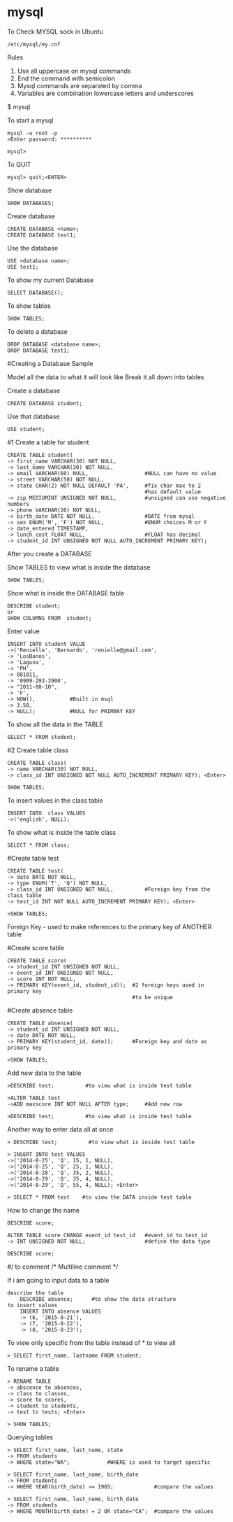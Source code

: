 # mysql

To Check MYSQL sock in Ubuntu

    /etc/mysql/my.cnf

Rules
1.  Use all uppercase on mysql commands
2.  End the command with semicolon
3.  Mysql commands are separated by comma
4.  Variables are combination lowercase letters and underscores

$ mysql <Enter>

To start a mysql

	mysql -u root -p
	>Enter password: **********

	mysql>

To QUIT

	mysql> quit;<ENTER>

Show database

    SHOW DATABASES;

Create database

    CREATE DATABASE <name>;
    CREATE DATABASE test1;

Use the database

    USE <database name>;
    USE test1;

To show my current Database

    SELECT DATABASE();

To show tables

    SHOW TABLES;    

To delete a database

    DROP DATABASE <database name>;
    DROP DATABASE test1;

#Creating a Database Sample

Model all the data to what it will look like
Break it all down into tables

Create a database

    CREATE DATABASE student;    

Use that database

    USE student;

#1 Create a table for student

    CREATE TABLE student(
    -> first_name VARCHAR(30) NOT NULL,
    -> last_name VARCHAR(30) NOT NULL,
    -> email VARCHAR(60) NULL,                  #NULL can have no value
    -> street VARCHAR(50) NOT NULL,
    -> state CHAR(2) NOT NULL DEFAULT 'PA',     #fix char max to 2
                                                #has default value
    -> zip MEDIUMINT UNSIGNED NOT NULL,         #unsigned can use negative numbers
    -> phone VARCHAR(20) NOT NULL,
    -> birth_date DATE NOT NULL,                #DATE from mysql
    -> sex ENUM('M', 'F') NOT NULL,             #ENUM choices M or F
    -> date_entered TIMESTAMP,
    -> lunch_cost FLOAT NULL,                   #FLOAT has decimal
    -> student_id INT UNSIGNED NOT NULL AUTO_INCREMENT PRIMARY KEY);
    
After you create a DATABASE

Show TABLES to view what is inside the database

    SHOW TABLES;

Show what is inside the DATABASE table

    DESCRIBE student;
    or
    SHOW COLUMNS FROM  student;

Enter value 

    INSERT INTO student VALUE
    ->('Renielle', 'Bernardo', 'renielle@gmail.com',
    -> 'LosBanos',
    -> 'Laguna',
    -> 'PH',
    -> 081011,
    -> '0909-293-3908',
    -> "2011-08-10",
    -> 'F',
    -> NOW(),           #Built in msql
    -> 3.50,
    -> NULL);           #NULL for PRIMARY KEY

To show all the data in the TABLE

    SELECT * FROM student;

#2 Create table class

    CREATE TABLE class(
    -> name VARCHAR(30) NOT NULL,
    -> class_id INT UNSIGNED NOT NULL AUTO_INCREMENT PRIMARY KEY); <Enter>

    SHOW TABLES;

To insert values in the class table

    INSERT INTO  class VALUES
    ->('english', NULL);

To show what is inside the table class

    SELECT * FROM class;

#Create table test

    CREATE TABLE test(
    -> date DATE NOT NULL,
    -> type ENUM('T', 'Q') NOT NULL,
    -> class_id INT UNSIGNED NOT NULL,          #Foreign key from the class table
    -> test_id INT NOT NULL AUTO_INCREMENT PRIMARY KEY); <Enter>

    >SHOW TABLES;

Foreign Key - used to make references to the primary key of ANOTHER table

#Create score table

    CREATE TABLE score(
    -> student_id INT UNSIGNED NOT NULL,
    -> event_id INT UNSIGNED NOT NULL,
    -> score INT NOT NULL,
    -> PRIMARY KEY(event_id, student_id));  #2 foreign keys used in primary key
                                            #to be unique

#Create absence table

    CREATE TABLE absence(
    -> student_id INT UNSIGNED NOT NULL,
    -> date DATE NOT NULL,
    -> PRIMARY KEY(student_id, date));      #Foreign key and date as primary key

    >SHOW TABLES;

Add new data to the table

    >DESCRIBE test;          #to view what is inside test table

    >ALTER TABLE test
    ->ADD maxscore INT NOT NULL AFTER type;     #Add new row

    >DESCRIBE test;          #to view what is inside test table

Another way to enter data all at once

    > DESCRIBE test;          #to view what is inside test table

    > INSERT INTO test VALUES
    ->('2014-8-25', 'Q', 15, 1, NULL),
    ->('2014-8-25', 'Q', 25, 1, NULL),
    ->('2014-8-28', 'Q', 35, 2, NULL),
    ->('2014-8-29', 'Q', 35, 4, NULL),
    ->('2014-8-29', 'Q', 55, 4, NULL); <Enter>

    > SELECT * FROM test    #to view the DATA inside test table

How to change the name

    DESCRIBE score;

    ALTER TABLE score CHANGE event_id test_id   #event_id to test_id
    -> INT UNSIGNED NOT NULL;                   #define the data type

    DESCRIBE score;

#/ to comment
/* Multiline comment */

If i am going to input data to a table

    describe the table
        DESCRIBE absence;      #to show the data structure
    to insert values
        INSERT INTO absence VALUES
        -> (6, '2015-8-21'),
        -> (7, '2015-8-22'),
        -> (8, '2015-8-23');

To view only specific from the table instead of * to view all

    > SELECT first_name, lastname FROM student; 

To rename a table

    > RENAME TABLE
    -> abscence to absences,
    -> class to classes,
    -> score to scores,
    -> student to students,
    -> test to tests; <Enter>

    > SHOW TABLES;

Querying tables

    > SELECT first_name, last_name, state
    -> FROM students
    -> WHERE state="WA";            #WHERE is used to target specific

    > SELECT first_name, last_name, birth_date
    -> FROM students
    -> WHERE YEAR(birth_date) >= 1965;             #compare the values
    
    > SELECT first_name, last_name, birth_date
    -> FROM students
    -> WHERE MONTH(birth_date) = 2 OR state="CA";  #compare the values










    















